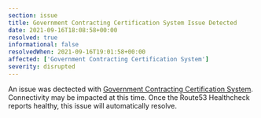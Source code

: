 ```yaml
---
section: issue
title: Government Contracting Certification System Issue Detected
date: 2021-09-16T18:08:58+00:00
resolved: true
informational: false
resolvedWhen: 2021-09-16T19:01:58+00:00
affected: ['Government Contracting Certification System']
severity: disrupted
---
```

An issue was dectected with [Government Contracting Certification System](https://certify.sba.gov).  Connectivity may be impacted at this time.  Once the Route53 Healthcheck reports healthy, this issue will automatically resolve.
